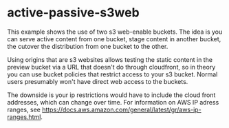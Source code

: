 # active-passive-s3web

This example shows the use of two s3 web-enable buckets. The idea is you can serve active content from one bucket, stage content in another bucket, the cutover the distribution from one bucket to the other.

Using origins that are s3 websites allows testing the static content in the preview bucket via a URL that doesn't do through cloudfront, so in theory you can use bucket policies that restrict access to your s3 bucket. Normal users presumably won't have direct web access to the buckets.

The downside is your ip restrictions would have to include the cloud front addresses, which can change over time. For information on AWS IP adress ranges, see https://docs.aws.amazon.com/general/latest/gr/aws-ip-ranges.html.

